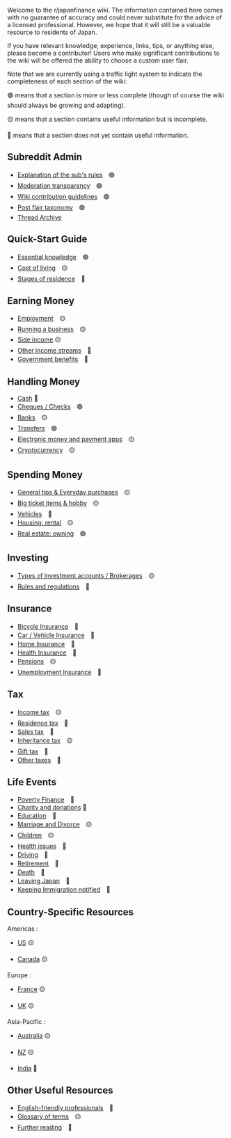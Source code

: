 Welcome to the r/japanfinance wiki. The information contained here comes with no guarantee of accuracy and could never substitute for the advice of a licensed professional. However, we hope that it will still be a valuable resource to residents of Japan. 

If you have relevant knowledge, experience, links, tips, or anything else, please become a contributor! Users who make significant contributions to the wiki will be offered the ability to choose a custom user flair.

Note that we are currently using a traffic light system to indicate the completeness of each section of the wiki:
 
 🟢 means that a section is more or less complete (though of course the wiki should always be growing and adapting). 

 🟡 means that a section contains useful information but is incomplete. 

 🔴 means that a section does not yet contain useful information.

## Subreddit Admin
- [Explanation of the sub's rules](/admin/rules)　🟢
- [Moderation transparency](/admin/transparency)　🟢
- [Wiki contribution guidelines](/admin/guidelines)　🟢
- [Post flair taxonomy](/admin/flairs)　🟢
- [Thread Archive](/admin/collections)

## Quick-Start Guide
- [Essential knowledge](/quick-start/essentials)　🟢
- [Cost of living](/quick-start/cost-of-living)　🟡
- [Stages of residence](/quick-start/stages)　🔴

## Earning Money
- [Employment](/earning/employment)　🟡
- [Running a business](/earning/business)　🟡
- [Side income](/earning/side) 🟡
- [Other income streams](/earning/other)　🔴
- [Government benefits](/earning/welfare)　🔴

## Handling Money
- [Cash](/handling/cash) 🔴
- [Cheques / Checks](/handling/cheques)　🟢
- [Banks](/handling/banks)　🟡
- [Transfers](/handling/transfers)　🟢
- [Electronic money and payment apps](/handling/points)　🟡
- [Cryptocurrency](/handling/crypto)　🟡

## Spending Money
- [General tips & Everyday purchases](/spending/everyday)　🟡
- [Big ticket items & hobby](/spending/large-purchases)　🟡
- [Vehicles](/spending/vehicles)　🔴
- [Housing: rental](/spending/renting)　🟡
- [Real estate: owning](/spending/real-estate)　🟢

## Investing
- [Types of investment accounts / Brokerages](/investing/long)　🟡
- [Rules and regulations](/investing/rules)　🔴

## Insurance
- [Bicycle Insurance](/insurance/bike)　🔴
- [Car / Vehicle Insurance](/insurance/car)　🔴
- [Home Insurance](/insurance/home)　🔴
- [Health Insurance](/insurance/health)　🔴
- [Pensions](/insurance/pensions)　🟡
- [Unemployment Insurance](/insurance/unemployment)　🔴

## Tax
- [Income tax](/tax/income)　🟡
- [Residence tax](/tax/residence)　🔴
- [Sales tax](/tax/sales)　🔴
- [Inheritance tax](/tax/inheritance)　🟡
- [Gift tax](/tax/gift)　🔴
- [Other taxes](/tax/other)　🔴

## Life Events

- [Poverty Finance](/life/poverty)　🔴
- [Charity and donations](/life/charity) 🔴
- [Education](/life/education)　🔴
- [Marriage and Divorce](/life/marriage-divorce)　🟡
- [Children](/life/children)　🟡
- [Health issues](/life/health)　🔴
- [Driving](/life/driving)　🔴
- [Retirement](/life/retirement)　🔴
- [Death](/life/death)　🔴
- [Leaving Japan](/life/leaving)　🔴
- [Keeping Immigration notified](/life/karlbert)　🔴

## Country-Specific Resources

Americas : 

- [US](/countries/US) 🟡

- [Canada](/countries/Canada) 🟡

Europe : 

- [France](/countries/FR) 🟡

- [UK](/countries/UK) 🟡

Asia-Pacific : 

- [Australia](/countries/Australia) 🟡

- [NZ](/countries/NZ) 🟡

- [India](/countries/India) 🔴

## Other Useful Resources
- [English-friendly professionals](/other/pros)　🔴
- [Glossary of terms](/other/glossary)　🟡
- [Further reading](/other/reading)　🔴

